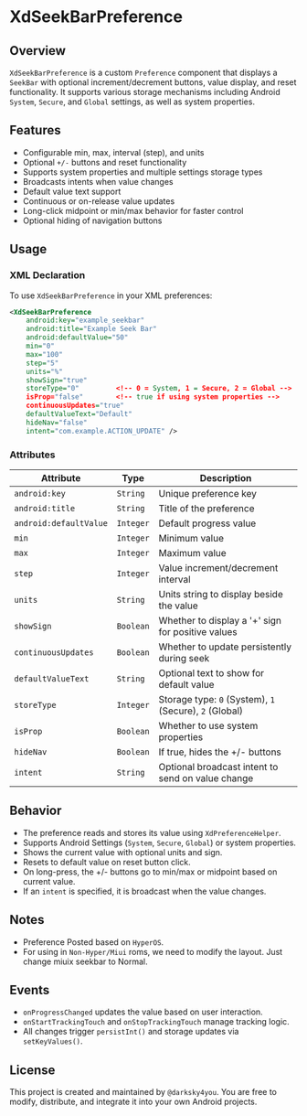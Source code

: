 # XdSeekBarPreference

## Overview

`XdSeekBarPreference` is a custom `Preference` component that displays a `SeekBar` with optional increment/decrement buttons, value display, and reset functionality. It supports various storage mechanisms including Android `System`, `Secure`, and `Global` settings, as well as system properties.

## Features

* Configurable min, max, interval (step), and units
* Optional `+/-` buttons and reset functionality
* Supports system properties and multiple settings storage types
* Broadcasts intents when value changes
* Default value text support
* Continuous or on-release value updates
* Long-click midpoint or min/max behavior for faster control
* Optional hiding of navigation buttons

## Usage

### XML Declaration

To use `XdSeekBarPreference` in your XML preferences:

```xml
<XdSeekBarPreference
    android:key="example_seekbar"
    android:title="Example Seek Bar"
    android:defaultValue="50"
    min="0"
    max="100"
    step="5"
    units="%"
    showSign="true"
    storeType="0"         <!-- 0 = System, 1 = Secure, 2 = Global -->
    isProp="false"        <!-- true if using system properties -->
    continuousUpdates="true"
    defaultValueText="Default"
    hideNav="false"
    intent="com.example.ACTION_UPDATE" />
```

### Attributes

| Attribute              | Type      | Description                                            |
| ---------------------- | --------- | ------------------------------------------------------ |
| `android:key`          | `String`  | Unique preference key                                  |
| `android:title`        | `String`  | Title of the preference                                |
| `android:defaultValue` | `Integer` | Default progress value                                 |
| `min`                  | `Integer` | Minimum value                                          |
| `max`                  | `Integer` | Maximum value                                          |
| `step`                 | `Integer` | Value increment/decrement interval                     |
| `units`                | `String`  | Units string to display beside the value               |
| `showSign`             | `Boolean` | Whether to display a '+' sign for positive values      |
| `continuousUpdates`    | `Boolean` | Whether to update persistently during seek             |
| `defaultValueText`     | `String`  | Optional text to show for default value                |
| `storeType`            | `Integer` | Storage type: `0` (System), `1` (Secure), `2` (Global) |
| `isProp`               | `Boolean` | Whether to use system properties                       |
| `hideNav`              | `Boolean` | If true, hides the +/- buttons                         |
| `intent`               | `String`  | Optional broadcast intent to send on value change      |

## Behavior

* The preference reads and stores its value using `XdPreferenceHelper`.
* Supports Android Settings (`System`, `Secure`, `Global`) or system properties.
* Shows the current value with optional units and sign.
* Resets to default value on reset button click.
* On long-press, the +/- buttons go to min/max or midpoint based on current value.
* If an `intent` is specified, it is broadcast when the value changes.

## Notes
* Preference Posted based on `HyperOS`.
* For using in `Non-Hyper/Miui` roms, we need to modify the layout. Just change miuix seekbar to Normal.

## Events

* `onProgressChanged` updates the value based on user interaction.
* `onStartTrackingTouch` and `onStopTrackingTouch` manage tracking logic.
* All changes trigger `persistInt()` and storage updates via `setKeyValues()`.

## License

This project is created and maintained by `@darksky4you`. You are free to modify, distribute, and integrate it into your own Android projects.
